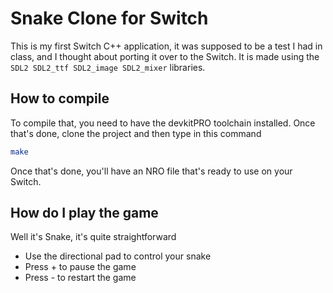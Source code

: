 
# Snake Clone for Switch

This is my first Switch C++ application, it was supposed to be a test I had in class, and I thought about porting it over to the Switch.
It is made using the `SDL2 SDL2_ttf SDL2_image SDL2_mixer` libraries.

## How to compile
To compile that, you need to have the devkitPRO toolchain installed. Once that's done, clone the project and then type in this command

```bash
make
```
Once that's done, you'll have an NRO file that's ready to use on your Switch.

## How do I play the game

Well it's Snake, it's quite straightforward
* Use the directional pad to control your snake
* Press + to pause the game
* Press - to restart the game

